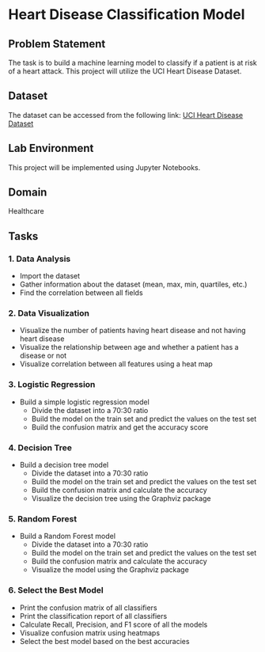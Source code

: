 # Heart Disease Classification Model

## Problem Statement
The task is to build a machine learning model to classify if a patient is at risk of a heart attack. This project will utilize the UCI Heart Disease Dataset.

## Dataset
The dataset can be accessed from the following link: [UCI Heart Disease Dataset](https://archive.ics.uci.edu/ml/datasets/Heart+Disease?spm=5176.100239.blogcont54260.8.TRNGoO)

## Lab Environment
This project will be implemented using Jupyter Notebooks.

## Domain
Healthcare

## Tasks
### 1. Data Analysis
- Import the dataset
- Gather information about the dataset (mean, max, min, quartiles, etc.)
- Find the correlation between all fields

### 2. Data Visualization
- Visualize the number of patients having heart disease and not having heart disease
- Visualize the relationship between age and whether a patient has a disease or not
- Visualize correlation between all features using a heat map

### 3. Logistic Regression
- Build a simple logistic regression model
  - Divide the dataset into a 70:30 ratio
  - Build the model on the train set and predict the values on the test set
  - Build the confusion matrix and get the accuracy score

### 4. Decision Tree
- Build a decision tree model
  - Divide the dataset into a 70:30 ratio
  - Build the model on the train set and predict the values on the test set
  - Build the confusion matrix and calculate the accuracy
  - Visualize the decision tree using the Graphviz package

### 5. Random Forest
- Build a Random Forest model
  - Divide the dataset into a 70:30 ratio
  - Build the model on the train set and predict the values on the test set
  - Build the confusion matrix and calculate the accuracy
  - Visualize the model using the Graphviz package

### 6. Select the Best Model
- Print the confusion matrix of all classifiers
- Print the classification report of all classifiers
- Calculate Recall, Precision, and F1 score of all the models
- Visualize confusion matrix using heatmaps
- Select the best model based on the best accuracies

